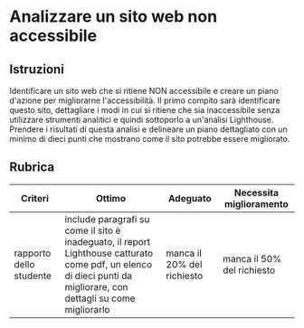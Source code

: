 # Analizzare un sito web non accessibile

## Istruzioni

Identificare un sito web che si ritiene NON accessibile e creare un piano d'azione per migliorarne l'accessibilità. Il primo compito sarà identificare questo sito, dettagliare i modi in cui si ritiene che sia inaccessibile senza utilizzare strumenti analitici e quindi sottoporlo a un'analisi Lighthouse. Prendere i risultati di questa analisi e delineare un piano dettagliato con un minimo di dieci punti che mostrano come il sito potrebbe essere migliorato.

## Rubrica

| Criteri | Ottimo | Adeguato | Necessita miglioramento |
| -------------- | -------------------------------------------------------------------------------------------------------------------------------------------------------------- | --------------------------- | --------------------------- |
| rapporto dello studente | include paragrafi su come il sito è inadeguato, il report Lighthouse catturato come pdf, un elenco di dieci punti da migliorare, con dettagli su come migliorarlo | manca il 20% del richiesto | manca il 50% del richiesto |
